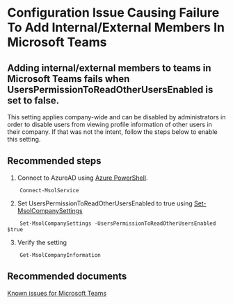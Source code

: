 <properties
    pageTitle="UsersPermissionToReadOtherUsersEnabled is false"
    description="Adding internal/external members to teams in Microsoft Teams fails when UsersPermissionToReadOtherUsersEnabled is set to false"
    infoBubbleText="An issue has been found that could cause problems with adding internal/external members to teams in Microsoft Teams. See details on the right."
    service="microsoft.aad"
    resource="Microsoft_AAD_IAM"
    authors="adhavle"
    ms.author="adhavle"
    articleId="activedirectory-userandgroups-userspermissiontoreadotherusersenabled"
    diagnosticScenario="UsersPermissionToReadOtherUsersInsight"
    selfHelpType="diagnostics"
    supportTopicIds="32447987"
    resourceTags=""
    productPesIds="16579"
    cloudEnvironments="public"
/>

# Configuration Issue Causing Failure To Add Internal/External Members In Microsoft Teams 

<!--issueDescription-->
## Adding internal/external members to teams in Microsoft Teams fails when UsersPermissionToReadOtherUsersEnabled is set to false.
This setting applies company-wide and can be disabled by administrators in order to disable users from viewing profile information of other users in their company. If that was not the intent, follow the steps below to enable this setting.
<!--/issueDescription-->

## **Recommended steps**

1. Connect to AzureAD using [Azure PowerShell](https://docs.microsoft.com/powershell/azure/active-directory/overview?view=azureadps-1.0).

```
    Connect-MsolService
```

2. Set UsersPermissionToReadOtherUsersEnabled to true using [Set-MsolCompanySettings](https://docs.microsoft.com/powershell/module/msonline/Set-MsolCompanySettings?view=azureadps-1.0)

```
    Set-MsolCompanySettings -UsersPermissionToReadOtherUsersEnabled $true
```

3. Verify the setting

```
    Get-MsolCompanyInformation
```

## **Recommended documents**

[Known issues for Microsoft Teams](https://docs.microsoft.com/microsoftteams/known-issues)<br>
